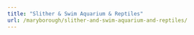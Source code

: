 ```yaml
---
title: "Slither & Swim Aquarium & Reptiles"
url: /maryborough/slither-and-swim-aquarium-and-reptiles/
---
```

